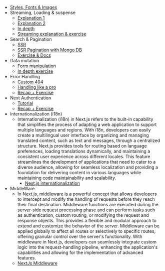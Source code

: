 
* [Styles, Fonts & Images](https://www.youtube.com/watch?v=oWUQQD97Rz0&t=48s)
* Streaming, Loading & suspense
	* [Explanation 1](https://www.youtube.com/watch?v=QH1Cipdjr60)
	* [Explanation 2](https://www.youtube.com/watch?v=Lzml9L3f4IM)
	* [In depth](https://nextjs.org/docs/app/building-your-application/routing/loading-ui-and-streaming)
	* [Streaming explanation & exercise](https://nextjs.org/learn/dashboard-app/streaming)
* Search & Pagination
	* [SSR](https://www.youtube.com/watch?v=SXmni_7B0r4)
	* [SSR Pagination with Mongo DB](https://www.youtube.com/watch?v=qAgwDGCrzgE)
	* [Exercise & Docs](https://nextjs.org/learn/dashboard-app/adding-search-and-pagination)
* Data mutation
	* [Form manipulation](https://www.youtube.com/watch?v=dDpZfOQBMaU)
	* [In depth exercise](https://nextjs.org/learn/dashboard-app/mutating-data)
* Error Handling
	* [Custom 404](https://www.youtube.com/watch?v=PbFH_VE1Iks&t=102s)
	* [Handling like a pro](https://www.youtube.com/watch?v=CfkiO8wTSOY)
	* [Recap + Exercise](https://nextjs.org/learn/dashboard-app/error-handling)
* Next Authentication
	* [Tutorial](https://www.youtube.com/watch?v=w2h54xz6Ndw)
	* [Recap + Exercise](https://nextjs.org/learn/dashboard-app/adding-authentication)
* Internationalization (i18n) 
	* Internationalization (i18n) in Next.js refers to the built-in capability that simplifies the process of adapting a web application to support multiple languages and regions. With i18n, developers can easily create a multilingual user interface by organizing and managing translated content, such as text and messages, through a centralized structure. Next.js provides tools for routing based on language preferences, loading translations dynamically, and maintaining a consistent user experience across different locales. This feature streamlines the development of applications that need to cater to a diverse audience, allowing for seamless localization and providing a foundation for delivering content in various languages while maintaining code maintainability and scalability.
		* [Next.js internationalization](https://www.youtube.com/watch?v=H9O9HdKNytc)
* MiddleWare
	* In Next.js, middleware is a powerful concept that allows developers to intercept and modify the handling of requests before they reach their final destination. Middleware functions are executed during the server-side request processing phase and can perform tasks such as authentication, custom routing, or modifying the request and response objects. This provides a flexible and modular approach to extend and customize the behavior of the server. Middleware can be applied globally to affect all routes or selectively to specific routes, offering granular control over the server's functionality. With middleware in Next.js, developers can seamlessly integrate custom logic into the request-handling pipeline, enhancing the application's capabilities and allowing for the implementation of advanced features.
	* [NextJs Middleware](https://www.youtube.com/watch?v=NUHAc1wjL3A)